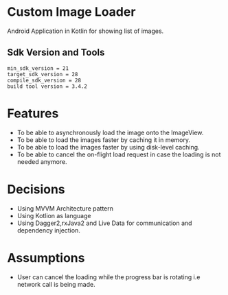# Custom Image Loader 
Android Application in Kotlin for showing list of images.

## Sdk Version and Tools
    min_sdk_version = 21
    target_sdk_version = 28
    compile_sdk_version = 28
    build tool version = 3.4.2

# Features
* To be able to asynchronously load the image onto the ImageView.
* To be able to load the images faster by caching it in memory.
* To be able to load the images faster by using disk-level caching.
* To be able to cancel the on-flight load request in case the loading is not needed anymore.

# Decisions
* Using MVVM Architecture pattern
* Using Kotlion as language
* Using Dagger2,rxJava2 and Live Data for communication and dependency injection.

# Assumptions
* User can cancel the loading while the progress bar is rotating i.e network call is being made.
